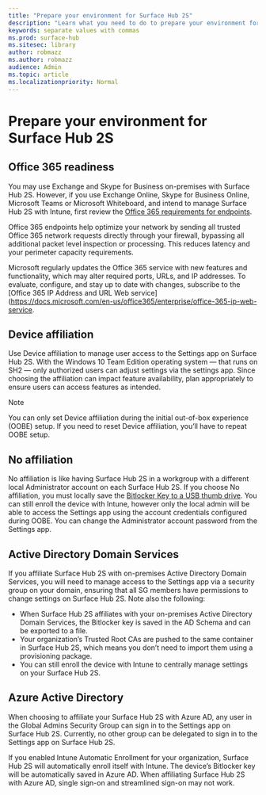 ```yaml
---
title: "Prepare your environment for Surface Hub 2S"
description: "Learn what you need to do to prepare your environment for Surface Hub 2S."
keywords: separate values with commas
ms.prod: surface-hub
ms.sitesec: library
author: robmazz
ms.author: robmazz
audience: Admin
ms.topic: article
ms.localizationpriority: Normal
---
```


# Prepare your environment for Surface Hub 2S

## Office 365 readiness

You may use Exchange and Skype for Business on-premises with Surface Hub 2S. However, if you use Exchange Online, Skype for Business Online, Microsoft Teams or Microsoft Whiteboard, and intend to manage Surface Hub 2S with Intune, first review the [Office 365 requirements for endpoints](https://docs.microsoft.com/en-us/office365/enterprise/office-365-endpoints).

Office 365 endpoints help optimize your network by sending all trusted Office 365 network requests directly through your firewall, bypassing all additional packet level inspection or processing. This reduces latency and your perimeter capacity requirements.

Microsoft regularly updates the Office 365 service with new features and functionality, which may alter required ports, URLs, and IP addresses.  To evaluate, configure, and stay up to date with changes, subscribe to the [Office 365 IP Address and URL Web service](https://docs.microsoft.com/en-us/office365/enterprise/office-365-ip-web-service.

## Device affiliation

Use Device affiliation to manage user access to the Settings app on Surface Hub 2S.
With the Windows 10 Team Edition operating system  —  that runs on SH2  —  only authorized users can  adjust settings via the settings app. Since choosing the affiliation can impact feature availability, plan appropriately to ensure users can access features as intended.

> [!NOTE]
> You can only set Device affiliation during the initial out-of-box experience (OOBE) setup. If you need to reset Device affiliation, you’ll have to repeat OOBE setup.

## No affiliation

No affiliation is like having Surface Hub 2S in a workgroup with a different local Administrator account on each Surface Hub 2S. If you choose No affiliation, you must locally save the [Bitlocker Key to a USB thumb drive](https://docs.microsoft.com/en-us/windows/security/information-protection/bitlocker/bitlocker-key-management-faq). You can still enroll the device with Intune, however only the local admin will be able to access the Settings app using the account credentials configured during OOBE. You can change the Administrator account password from the Settings app.

## Active Directory Domain Services

If you affiliate Surface Hub 2S with on-premises Active Directory Domain Services, you will need to manage access to the Settings app via a security group on your domain, ensuring that all SG members have permissions to change settings on Surface Hub 2S. Note also the following:

- When Surface Hub 2S affiliates with your on-premises Active Directory Domain Services, the Bitlocker key is saved in the AD Schema and can be exported to a file.
- Your organization’s Trusted Root CAs are pushed to the same container in Surface Hub 2S, which means you don’t need to import them using a provisioning package.
- You can still enroll the device with Intune to centrally manage settings on your Surface Hub 2S.

## Azure Active Directory

When choosing to affiliate your Surface Hub 2S with Azure AD, any user in the Global Admins Security Group can sign in to the Settings app on Surface Hub 2S. Currently, no other group can be delegated to sign in to the Settings app on Surface Hub 2S.

If you enabled Intune Automatic Enrollment for your organization, Surface Hub 2S will automatically enroll itself with Intune. The device’s Bitlocker key will be automatically saved in Azure AD. When affiliating Surface Hub 2S with Azure AD, single sign-on and streamlined sign-on may not work.
